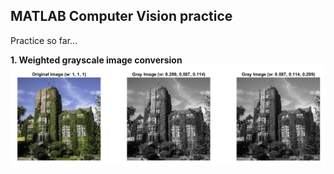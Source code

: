 MATLAB Computer Vision practice
------
Practice so far...

**1. Weighted grayscale image conversion**
![Grayscale Image Conversion](output//weighted_grayscale_conversion.png)
